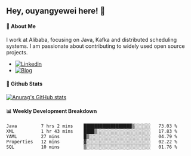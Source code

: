 ## Hey, ouyangyewei here! :wave:

#### :rocket: About Me
I work at Alibaba, focusing on Java, Kafka and distributed scheduling systems. I am passionate about contributing to widely used open source projects.

- [![Linkedin](https://img.shields.io/badge/LinkedIn-ouyangyewei-blue)](https://www.linkedin.com/in/ouyangyewei/)
- [![Blog](https://img.shields.io/badge/Blog-yeweiouyang-orange)](https://blog.csdn.net/yeweiouyang)

#### :star2: Github Stats
[![Anurag's GitHub stats](https://github-readme-stats.vercel.app/api?username=ouyangyewei&show_icons=true&cache_seconds=3600&theme=tokyonight)](https://github.com/anuraghazra/github-readme-stats)

#### :bar_chart: Weekly Development Breakdown
<!--START_SECTION:waka-->
```text
Java         7 hrs 2 mins    ██████████████████▒░░░░░░   73.03 % 
XML          1 hr 43 mins    ████▒░░░░░░░░░░░░░░░░░░░░   17.83 % 
YAML         27 mins         █▒░░░░░░░░░░░░░░░░░░░░░░░   04.79 % 
Properties   12 mins         ▓░░░░░░░░░░░░░░░░░░░░░░░░   02.22 % 
SQL          10 mins         ▒░░░░░░░░░░░░░░░░░░░░░░░░   01.76 % 
```
<!--END_SECTION:waka-->
